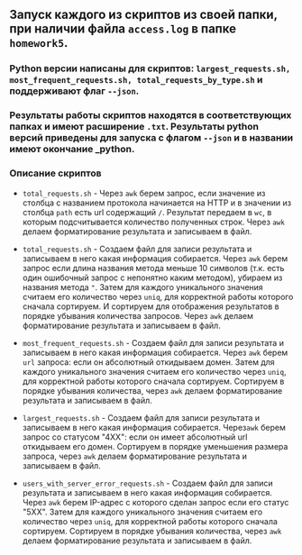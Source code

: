 ## Запуск каждого из скриптов из своей папки, при наличии файла `access.log` в папке `homework5`.

### Python версии написаны для скриптов: `largest_requests.sh, most_frequent_requests.sh, total_requests_by_type.sh` и поддерживают флаг `--json`.

### Результаты работы скриптов находятся в соответствующих папках и имеют расширение `.txt`. Результаты python версий приведены для запуска с флагом `--json` и в названии имеют окончание _python.

### Описание скриптов

- `total_requests.sh` - Через `awk` берем запрос, если значение из
  столбца с названием протокола начинается на HTTP и в значении из столбца `path` есть url содержащий `/`.
  Результат передаем в `wc`, в которым подсчитывается количество полученных строк. Через `awk` делаем форматирование
  результата и записываем в файл.

- `total_requests.sh` - Создаем файл для записи результата и записываем в него какая информация собирается. Через `awk`
  берем
  запрос если длина названия метода меньше 10 символов (т.к. есть один ошибочный
  запрос с непонятно каким методом), убираем из
  названия метода `"`. Затем для каждого уникального значения считаем его количество через `uniq`, для корректной работы
  которого сначала сортируем. И сортируем для отображения результатов в порядке убывания количества запросов.
  Через `awk` делаем форматирование результата и записываем в файл.

- `most_frequent_requests.sh` - Создаем файл для записи результата и записываем в него какая информация собирается.
  Через `awk`
  берем `url` запроса: если он абсолютный откидываем домен. Затем для каждого
  уникального значения считаем его количество через `uniq`, для корректной работы которого
  сначала сортируем. Сортируем в порядке убывания количества, через `awk` делаем форматирование результата и записываем
  в файл.

- `largest_requests.sh` - Создаем файл для записи результата и записываем в него какая информация собирается. Через`awk`
  берем запрос со статусом "4ХХ": если он имеет абсолютный url откидываем его домен. Сортируем в порядке уменьшения
  размера запроса, через `awk` делаем форматирование результата и записываем в файл.

- `users_with_server_error_requests.sh` - Создаем файл для записи результата и записываем в него какая информация
  собирается. Через `awk` берем IP-адрес с которого сделан запрос если его статус "5XX". Затем для каждого уникального
  значения считаем его количество через `uniq`, для корректной работы которого сначала сортируем. Сортируем
  в порядке убывания количества, через `awk` делаем форматирование результата и записываем в файл.




